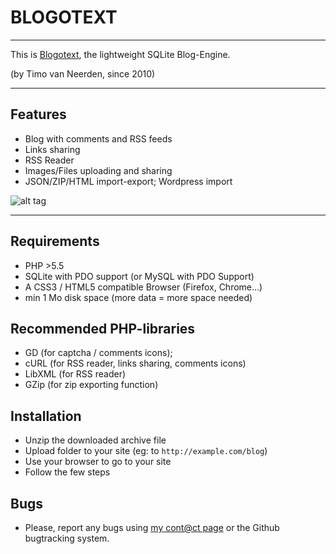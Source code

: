 # BLOGOTEXT 

---

This is [Blogotext](http://lehollandaisvolant.net/blogotext/), the lightweight SQLite Blog-Engine.

(by Timo van Neerden, since 2010)

---

## Features

 * Blog with comments and RSS feeds
 * Links sharing
 * RSS Reader
 * Images/Files uploading and sharing
 * JSON/ZIP/HTML import-export; Wordpress import

![alt tag](http://lehollandaisvolant.net/blogotext/blogotext-screen.png?3)

---

## Requirements
 * PHP >5.5
 * SQLite with PDO support (or MySQL with PDO Support)
 * A CSS3 / HTML5 compatible Browser (Firefox, Chrome…)
 * min 1 Mo disk space (more data = more space needed)

## Recommended PHP-libraries
 * GD (for captcha / comments icons);
 * cURL (for RSS reader, links sharing, comments icons)
 * LibXML (for RSS reader)
 * GZip (for zip exporting function)

## Installation
 * Unzip the downloaded archive file
 * Upload folder to your site (eg: to `http://example.com/blog`)
 * Use your browser to go to your site
 * Follow the few steps

## Bugs
 * Please, report any bugs using [my cont@ct page](http://lehollandaisvolant.net/contact) or the Github bugtracking system.
